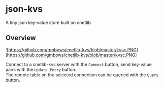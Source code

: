 # json-kvs
A tiny json key-value store built on cnetlib

## Overview

![https://github.com/gmbows/cnetlib-kvs/blob/master/kvsc.PNG](https://github.com/gmbows/cnetlib-kvs/blob/master/kvsc.PNG)

Connect to a cnetlib-kvs server with the `Connect` button, send key-value pairs with the `Update Entry` button. <br>
The remote table on the selected connection can be queried with the `Query` button.
